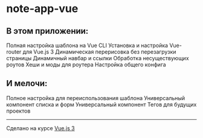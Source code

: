 # note-app-vue

## В этом приложении:
Полная настройка шаблона на Vue CLI
Установка и настройка Vue-router для Vue.js 3
Динамическая перерисовка без перезагрузки страницы
Динамичный навбар и ссылки
Обработка несуществующих роутов
Хеши и моды для роутера
Настройка общего конфига

## И мелочи:
Полное настройка для переиспользования шаблона
Универсальный компонент списка и форм
Универсальный компонент Тегов для будущих проектов

***
Сделано на курсе [Vue.js 3](https://tocode.ru/courses/vuejs-3-s-nulya-do-rezultata/)

<!-- // "serve": "SET NODE_OPTIONS=--openssl-legacy-provider && vue-cli-service serve",
//      "build": "SET NODE_OPTIONS=--openssl-legacy-provider && vue-cli-service build" -->

<!--
"serve": "vue-cli-service serve",
"build": "vue-cli-service build"

 -->
